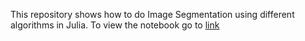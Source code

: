 This repository shows how to do Image Segmentation using different algorithms in Julia.
To view the notebook go to [link](https://github.com/akaysh/ImageSegmentation/blob/master/Image_Segmentation.ipynb)

